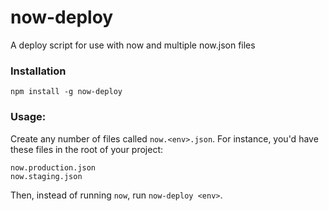 # now-deploy
A deploy script for use with now and multiple now.json files

### Installation

`npm install -g now-deploy`

### Usage:

Create any number of files called `now.<env>.json`. For instance, you'd have these files in the root of your project:

```
now.production.json
now.staging.json
```

Then, instead of running `now`, run `now-deploy <env>`.
